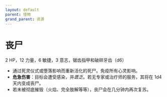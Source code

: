 ```yaml
---
layout: default
parent: 怪物
grand_parent: 资源
---
```


# 丧尸

2 HP，12 力量，6 敏捷，3 意志，锯齿指甲和破碎牙齿（d6）

- 通过死灵仪式或堕落影响而重新活化的死尸。免疫所有心灵影响。
- **危急伤害**：目标会遭受感染，并*匮乏*。若无专家或治疗师的服务，其将在 1d4 天内变成丧尸。
- 若未被彻底摧毁（火焰、完全肢解等等），丧尸会在几分钟内再次复苏。
